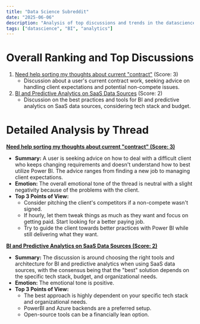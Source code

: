 ```yaml
---
title: "Data Science Subreddit"
date: "2025-06-06"
description: "Analysis of top discussions and trends in the datascience subreddit"
tags: ["datascience", "BI", "analytics"]
---
```


# Overall Ranking and Top Discussions
1.  [Need help sorting my thoughts about current "contract"](https://www.reddit.com/r/datascience/comments/1l4b3t7/need_help_sorting_my_thoughts_about_current/) (Score: 3)
    *   Discussion about a user's current contract work, seeking advice on handling client expectations and potential non-compete issues.
2.  [BI and Predictive Analytics on SaaS Data Sources](https://www.reddit.com/r/datascience/comments/1l4txpv/bi_and_predictive_analytics_on_saas_data_sources/) (Score: 2)
    *   Discussion on the best practices and tools for BI and predictive analytics on SaaS data sources, considering tech stack and budget.

# Detailed Analysis by Thread
**[Need help sorting my thoughts about current "contract" (Score: 3)](https://www.reddit.com/r/datascience/comments/1l4b3t7/need_help_sorting_my_thoughts_about_current/)**
*  **Summary:** A user is seeking advice on how to deal with a difficult client who keeps changing requirements and doesn't understand how to best utilize Power BI. The advice ranges from finding a new job to managing client expectations.
*  **Emotion:** The overall emotional tone of the thread is neutral with a slight negativity because of the problems with the client.
*  **Top 3 Points of View:**
    *   Consider pitching the client's competitors if a non-compete wasn't signed.
    *   If hourly, let them tweak things as much as they want and focus on getting paid. Start looking for a better paying job.
    *   Try to guide the client towards better practices with Power BI while still delivering what they want.

**[BI and Predictive Analytics on SaaS Data Sources (Score: 2)](https://www.reddit.com/r/datascience/comments/1l4txpv/bi_and_predictive_analytics_on_saas_data_sources/)**
*  **Summary:**  The discussion is around choosing the right tools and architecture for BI and predictive analytics when using SaaS data sources, with the consensus being that the "best" solution depends on the specific tech stack, budget, and organizational needs.
*  **Emotion:** The emotional tone is positive.
*  **Top 3 Points of View:**
    *   The best approach is highly dependent on your specific tech stack and organizational needs.
    *   PowerBI and Azure backends are a preferred setup.
    *   Open-source tools can be a financially lean option.
